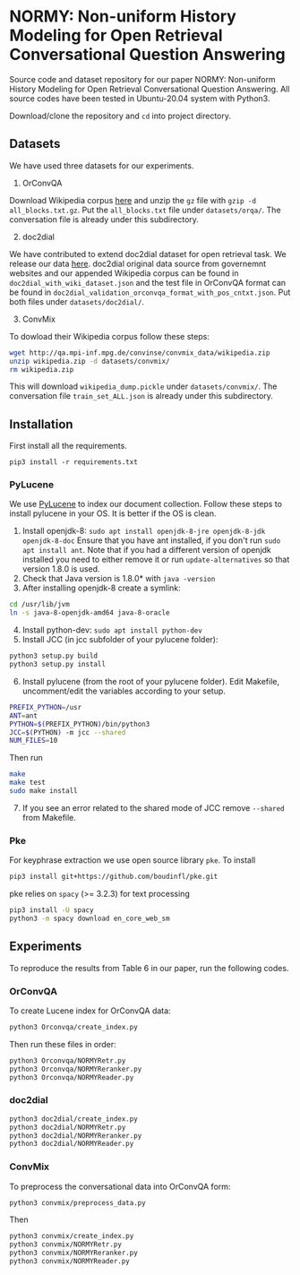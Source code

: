 # NORMY: Non-uniform History Modeling for Open Retrieval Conversational Question Answering
Source code and dataset repository for our paper NORMY: Non-uniform History Modeling for Open Retrieval Conversational Question Answering. All source codes have been tested in Ubuntu-20.04 system with Python3.

Download/clone the repository and `cd` into project directory.

## Datasets
We have used three datasets for our experiments.

1. OrConvQA

Download Wikipedia corpus [here](https://ciir.cs.umass.edu/downloads/ORConvQA/all_blocks.txt.gz) and unzip the `gz` file with `gzip -d all_blocks.txt.gz`. Put the `all_blocks.txt` file under `datasets/orqa/`. The conversation file is already under this subdirectory.

2. doc2dial

We have contributed to extend doc2dial dataset for open retrieval task. We release our data [here](https://figshare.com/s/bf5ba94bc71b31fffdf2). doc2dial original data source from governemnt websites and our appended Wikipedia corpus can be found in `doc2dial_with_wiki_dataset.json` and the test file in OrConvQA format can be found in `doc2dial_validation_orconvqa_format_with_pos_cntxt.json`. Put both files under `datasets/doc2dial/`.

3. ConvMix

To dowload their Wikipedia corpus follow these steps:
```bash
wget http://qa.mpi-inf.mpg.de/convinse/convmix_data/wikipedia.zip
unzip wikipedia.zip -d datasets/convmix/
rm wikipedia.zip
```
This will download `wikipedia_dump.pickle` under `datasets/convmix/`. The conversation file `train_set_ALL.json` is already under this subdirectory.

## Installation
First install all the requirements.
```pbash
pip3 install -r requirements.txt 
```
### PyLucene
We use [PyLucene](https://lucene.apache.org/pylucene/) to index our document collection. Follow these steps to install pylucene in your OS. It is better if the OS is clean.
1. Install openjdk-8:
`sudo apt install openjdk-8-jre openjdk-8-jdk openjdk-8-doc`
Ensure that you have ant installed, if you don't run `sudo apt install ant`. Note that if you had a different version of openjdk installed you need to either remove it or run `update-alternatives` so that version 1.8.0 is used.
2. Check that Java version is 1.8.0* with `java -version`
3. After installing openjdk-8 create a symlink:
```bash
cd /usr/lib/jvm
ln -s java-8-openjdk-amd64 java-8-oracle
```
4. Install python-dev: `sudo apt install python-dev`
5. Install JCC (in jcc subfolder of your pylucene folder):
```bash
python3 setup.py build
python3 setup.py install
```
6. Install pylucene (from the root of your pylucene folder). Edit Makefile, uncomment/edit the variables according to your setup.
```bash
PREFIX_PYTHON=/usr
ANT=ant
PYTHON=$(PREFIX_PYTHON)/bin/python3
JCC=$(PYTHON) -m jcc --shared
NUM_FILES=10
```
Then run
```bash
make
make test
sudo make install
```
7. If you see an error related to the shared mode of JCC remove `--shared` from Makefile.

### Pke
For keyphrase extraction we use open source library `pke`. To install
```bash
pip3 install git+https://github.com/boudinfl/pke.git
```
pke relies on `spacy` (>= 3.2.3) for text processing
```bash
pip3 install -U spacy
python3 -m spacy download en_core_web_sm
```
## Experiments
To reproduce the results from Table 6 in our paper, run the following codes.
### OrConvQA
To create Lucene index for OrConvQA data:
```bash
python3 Orconvqa/create_index.py
```
Then run these files in order:
```bash
python3 Orconvqa/NORMYRetr.py
python3 Orconvqa/NORMYReranker.py
python3 Orconvqa/NORMYReader.py
```
### doc2dial
```bash
python3 doc2dial/create_index.py
python3 doc2dial/NORMYRetr.py
python3 doc2dial/NORMYReranker.py
python3 doc2dial/NORMYReader.py
```
### ConvMix
To preprocess the conversational data into OrConvQA form:
```bash
python3 convmix/preprocess_data.py
```
Then
```bash
python3 convmix/create_index.py
python3 convmix/NORMYRetr.py
python3 convmix/NORMYReranker.py
python3 convmix/NORMYReader.py
```
